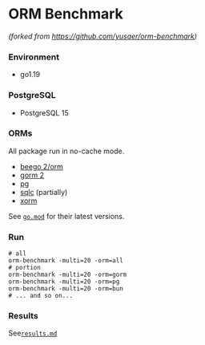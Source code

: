 # ORM Benchmark

_(forked from https://github.com/yusaer/orm-benchmark)_

### Environment

-  go1.19 

### PostgreSQL

- PostgreSQL 15 

### ORMs

All package run in no-cache mode.

- [beego 2/orm](https://github.com/beego/beego/v2/client/orm)
- [gorm 2](https://github.com/go-gorm/gorm)
- [pg](https://github.com/go-pg/pg)
- [sqlc](https://github.com/kyleconroy/sqlc) (partially)
- [xorm](https://github.com/xormplus/xorm)

See [`go.mod`](https://github.com/FlameMida/go-orm-benchmark/blob/master/go.mod) for their latest versions.

### Run

```shell
# all
orm-benchmark -multi=20 -orm=all
# portion
orm-benchmark -multi=20 -orm=gorm
orm-benchmark -multi=20 -orm=pg
orm-benchmark -multi=20 -orm=bun
# ... and so on...
```

### Results

See[`results.md`](https://github.com/FlameMida/go-orm-benchmark/tree/master/results.md)

